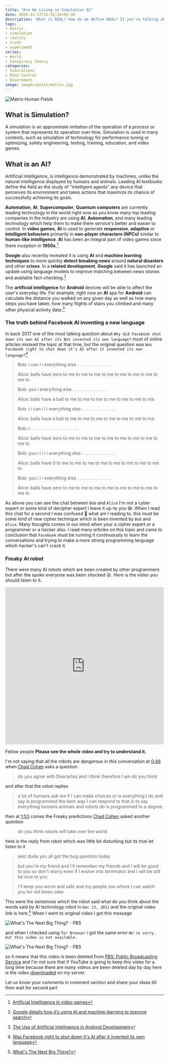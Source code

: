 ```yaml
---
title: "Are We Living in Simulation 01"
date: 2020-12-17T15:52:54+05:30
description: "What is REAL? How do we define REAL? If you're talking about what you can FEEL, what you can SMELL, what you can TASTE and SEE. Than REAL is simply electrical signals interpreted by BRAIN"
tags:
- matrix
- simulation
- reality
- truth
- experiment 
series:
- World
- Conspiracy theory
categories:
- Simulations
- Mind Control
- Government
image: images/posts/matrix.jpg
---
```


![Matrix Human Fields](/images/posts/matrix-human-field.jpg)



## What is Simulation?

A simulation is an approximate imitation of the operation of a process or system that represents its operation over time. Simulation is used in many contexts, such as simulation of technology for performance tuning or optimizing, safety engineering, testing, training, education, and video games.



## What is an AI?

Artificial intelligence, is intelligence demonstrated by machines, unlike the natural intelligence displayed by humans and animals. Leading AI textbooks define the field as the study of "intelligent agents" any device that perceives its environment and takes actions that maximize its chance of successfully achieving its goals.



**Automation**, **AI**, **Supercomputer**, **Quantum computers** are currently leading technology in the world right now as you know many top leading companies in the industry are using **AI**, **Automation**, and many leading technology which help them to make there service's better and easier to control. In **video games**, **AI** is used to generate **responsive**, **adaptive** or **intelligent behaviors** primarily in **non-player characters (NPCs)** similar to **human-like intelligence**. **AI** has been an integral part of video games since there inception in **1950s**.[^1]



**Google** also recently revealed it is using **AI** and **machine learning techniques** to more quickly **detect breaking news** around **natural disasters** and other **crises**. In a **related development**, **Google** said it has launched an update using language models to improve matching between news stories and available fact-checking.[^2]



The **artificial intelligence** for **Android** devices will be able to affect the user's everyday life. For example, right now an **AI** app for **Android** can calculate the distance you walked on any given day as well as how many steps you have taken, how many flights of stairs you climbed and many other physical activity data.[^3]

### The truth behind Facebook AI inventing a new language

In back 2017 one of the most talking question about `Why did Facebook shut down its own AI after its Bot invented its own language?` most of online articles mislead the topic at that time, but the original question was `Was Facebook right to shut down it's AI after it invented its own language?`[^4]



> Bob: i can i i everything else . . . . . . . . . . . . . .
>
> Alice: balls have zero to me to me to me to me to me to me to me to me to
>
> Bob: you i everything else . . . . . . . . . . . . . .
>
> Alice: balls have a ball to me to me to me to me to me to me to me
>
> Bob: i i can i i i everything else . . . . . . . . . . . . . .
>
> Alice: balls have a ball to me to me to me to me to me to me to me
>
> Bob: i . . . . . . . . . . . . . . . . . . .
>
> Alice: balls have zero to me to me to me to me to me to me to me to me to
>
> Bob: you i i i i i everything else . . . . . . . . . . . . . .
>
> Alice: balls have 0 to me to me to me to me to me to me to me to me to
>
> Bob: you i i i everything else . . . . . . . . . . . . . .
>
> Alice: balls have zero to me to me to me to me to me to me to me to me to



As above you can see the chat between `Bob` and `Alice` I'm not a cyber expert or some kind of decipher expert I leave it up-to you 😅. When I read this chat for a second I was confused 🤯 what am I reading to, this must be some kind of new cipher technique which is been invented by `Bob` and `Alice`. Many thoughts comes in our mind when your a cipher expert or a programmer or a hacker also. I read many articles on this topic and came to conclusion that `Facebook` must be running it continuously to learn the conversations and trying to make a more strong programming language which hacker's can't crack it.

### Freaky AI robot

There were many AI robots which are been created by other programmers but after the spoke everyone was been shocked 😲. Here is the video you should listen to it.

<iframe width="100%" height="500" src="https://www.youtube.com/embed/UIWWLg4wLEY" frameborder="0" allow="accelerometer; autoplay; clipboard-write; encrypted-media; gyroscope; picture-in-picture" allowfullscreen></iframe>

Fellow people **Please see the whole video and try to understand it.**



I'm not saying that all the robots are dangerous in this conversation at [0:46](https://youtu.be/UIWWLg4wLEY?t=46) when [Chad Cohen](https://www.nationalgeographic.com/expeditions/experts/chad-cohen/) asks a question 

> do you agree with Descartes and I think therefore I am do you think

and after that the robot replies 

> a lot of humans ask me if I can make choices or is everything I do and say is programmed the best way I can respond to that is to say everything humans animals and robots do is programmed to a degree

then at [1:53](https://youtu.be/UIWWLg4wLEY?t=113) comes the Freaky predictions [Chad Cohen](https://www.nationalgeographic.com/expeditions/experts/chad-cohen/) asked another question

> do you think robots will take over the world

here is the reply from robot which was little bit disturbing but its true let listen to it

> jeez dude you all got the bog question today
>
> but you're my friend and I'll remember my friends and I will be good to you so don't worry even if I evolve into terminator and I will be still be nice to you
>
> I'll keep you worm and safe and my people zoo where I can watch you for old times sake

This were the sentences which the robot said what do you think about the words said by AI technology robot in `Dec 13, 2011` and the original video link is here.[^5] When I went to original video I got this message

![What's The Next Big Thing? - PBS](/images/posts/pbs.png)

and when I checked using `Tor Browser` i got the same error `We're sorry, but this video is not available.`

![What's The Next Big Thing? - PBS](/images/posts/pbs-tor.png)

so it means that this video is been deleted from [PBS: Public Broadcasting Service](https://www.pbs.org/) and I'm not sure that if YouTube is going to keep this video for a long time because there are many videos are been deleted day by day here is the video [downloaded](/videos/Freaky-AI-robot-YouTube-ID-UIWWLg4wLEY.mkv) on my server.



Let us know your comments in comment section and share your ideas till then wait for second part



[^1]:[Artificial Intelligence in video games](https://en.wikipedia.org/wiki/Artificial_intelligence_in_video_games#:~:text=In%20video%20games%2C%20artificial%20intelligence,their%20inception%20in%20the%201950s.)
[^2]:[Google details how it’s using AI and machine learning to improve search](https://venturebeat.com/2020/10/15/google-details-how-its-using-ai-and-machine-learning-to-improve-search/#:~:text=Google%20also%20recently%20revealed%20it,and%20available%20fact%2Dchecking%20sources.)
[^3]:[The Use of Artificial Intelligence in Android Development](https://android.jlelse.eu/the-use-of-artificial-intelligence-in-android-development-c87eb74dc798#:~:text=The%20artificial%20intelligence%20for%20Android,many%20other%20physical%20activity%20data.)
[^4]:[Was Facebook right to shut down it's AI after it invented its own language](https://www.quora.com/Was-Facebook-right-to-shut-down-its-AI-after-it-invented-its-own-language#:~:text=The%20answer%20to%20that%20is,with%20one%20another%20in%20English.&text=Some%20time%20ago%2C%20two%20bots,then%20Facebook%20shut%20them%20down.)
[^5]:[What's The Next Big Thing?](https://www.pbs.org/video/nova-sciencenow-whats-the-next-big-thing/)
